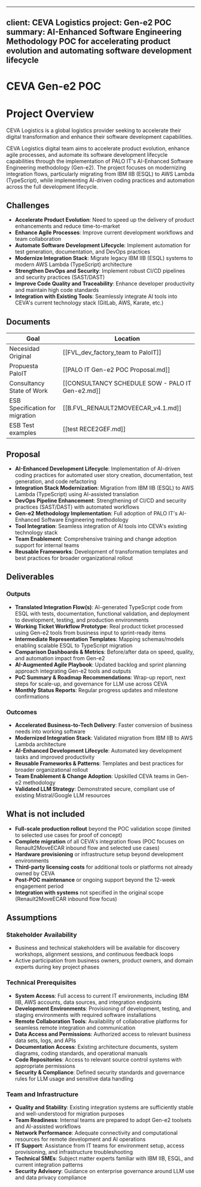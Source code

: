 

---
client: CEVA Logistics
project: Gen-e2 POC
summary: AI-Enhanced Software Engineering Methodology POC for accelerating product evolution and automating software development lifecycle
---

# CEVA Gen-e2 POC

# Project Overview
CEVA Logistics is a global logistics provider seeking to accelerate their digital transformation and enhance their software development capabilities.

CEVA Logistics digital team aims to accelerate product evolution, enhance agile processes, and automate its software development lifecycle capabilities through the implementation of PALO IT's AI-Enhanced Software Engineering methodology (Gen-e2). The project focuses on modernizing integration flows, particularly migrating from IBM IIB (ESQL) to AWS Lambda (TypeScript), while implementing AI-driven coding practices and automation across the full development lifecycle.

## Challenges
- **Accelerate Product Evolution**: Need to speed up the delivery of product enhancements and reduce time-to-market
- **Enhance Agile Processes**: Improve current development workflows and team collaboration
- **Automate Software Development Lifecycle**: Implement automation for test generation, documentation, and DevOps practices
- **Modernize Integration Stack**: Migrate legacy IBM IIB (ESQL) systems to modern AWS Lambda (TypeScript) architecture
- **Strengthen DevOps and Security**: Implement robust CI/CD pipelines and security practices (SAST/DAST)
- **Improve Code Quality and Traceability**: Enhance developer productivity and maintain high code standards
- **Integration with Existing Tools**: Seamlessly integrate AI tools into CEVA's current technology stack (GitLab, AWS, Karate, etc.)

## Documents
| Goal | Location |
|--------|-----------|
| Necesidad Original |  [[FVL_dev_factory_team to PaloIT]] |
| Propuesta PaloIT | [[PALO IT Gen-e2 POC Proposal.md]] |
| Consultancy State of Work | [[CONSULTANCY SCHEDULE SOW - PALO IT Gen-e2.md]] |
| ESB Specification for migration | [[B.FVL_RENAULT2MOVEECAR_v4.1.md]] |
| ESB Test examples | [[test RECE2GEF.md]] |

## Proposal
- **AI-Enhanced Development Lifecycle**: Implementation of AI-driven coding practices for automated user story creation, documentation, test generation, and code refactoring
- **Integration Stack Modernization**: Migration from IBM IIB (ESQL) to AWS Lambda (TypeScript) using AI-assisted translation
- **DevOps Pipeline Enhancement**: Strengthening of CI/CD and security practices (SAST/DAST) with automated workflows
- **Gen-e2 Methodology Implementation**: Full adoption of PALO IT's AI-Enhanced Software Engineering methodology
- **Tool Integration**: Seamless integration of AI tools into CEVA's existing technology stack
- **Team Enablement**: Comprehensive training and change adoption support for internal teams
- **Reusable Frameworks**: Development of transformation templates and best practices for broader organizational rollout

## Deliverables
### Outputs
- **Translated Integration Flow(s)**: AI-generated TypeScript code from ESQL with tests, documentation, functional validation, and deployment to development, testing, and production environments
- **Working Ticket Workflow Prototype**: Real product ticket processed using Gen-e2 tools from business input to sprint-ready items
- **Intermediate Representation Templates**: Mapping schemas/models enabling scalable ESQL to TypeScript migration
- **Comparison Dashboards & Metrics**: Before/after data on speed, quality, and automation impact from Gen-e2
- **AI-Augmented Agile Playbook**: Updated backlog and sprint planning approach integrating Gen-e2 tools and outputs
- **PoC Summary & Roadmap Recommendations**: Wrap-up report, next steps for scale-up, and governance for LLM use across CEVA
- **Monthly Status Reports**: Regular progress updates and milestone confirmations

### Outcomes
- **Accelerated Business-to-Tech Delivery**: Faster conversion of business needs into working software
- **Modernized Integration Stack**: Validated migration from IBM IIB to AWS Lambda architecture
- **AI-Enhanced Development Lifecycle**: Automated key development tasks and improved productivity
- **Reusable Frameworks & Patterns**: Templates and best practices for broader organizational rollout
- **Team Enablement & Change Adoption**: Upskilled CEVA teams in Gen-e2 methodology
- **Validated LLM Strategy**: Demonstrated secure, compliant use of existing Mistral/Google LLM resources

## What is not included
- **Full-scale production rollout** beyond the POC validation scope (limited to selected use cases for proof of concept)
- **Complete migration** of all CEVA's integration flows (POC focuses on Renault2MoveECAR inbound flow and selected use cases)
- **Hardware provisioning** or infrastructure setup beyond development environments
- **Third-party licensing costs** for additional tools or platforms not already owned by CEVA
- **Post-POC maintenance** or ongoing support beyond the 12-week engagement period
- **Integration with systems** not specified in the original scope (Renault2MoveECAR inbound flow focus)

## Assumptions
### Stakeholder Availability
- Business and technical stakeholders will be available for discovery workshops, alignment sessions, and continuous feedback loops
- Active participation from business owners, product owners, and domain experts during key project phases

### Technical Prerequisites
- **System Access**: Full access to current IT environments, including IBM IIB, AWS accounts, data sources, and integration endpoints
- **Development Environments**: Provisioning of development, testing, and staging environments with required software installations
- **Remote Collaboration Tools**: Availability of collaborative platforms for seamless remote integration and communication
- **Data Access and Permissions**: Authorized access to relevant business data sets, logs, and APIs
- **Documentation Access**: Existing architecture documents, system diagrams, coding standards, and operational manuals
- **Code Repositories**: Access to relevant source control systems with appropriate permissions
- **Security & Compliance**: Defined security standards and governance rules for LLM usage and sensitive data handling

### Team and Infrastructure
- **Quality and Stability**: Existing integration systems are sufficiently stable and well-understood for migration purposes
- **Team Readiness**: Internal teams are prepared to adopt Gen-e2 toolsets and AI-assisted workflows
- **Network Performance**: Adequate connectivity and computational resources for remote development and AI operations
- **IT Support**: Assistance from IT teams for environment setup, access provisioning, and infrastructure troubleshooting
- **Technical SMEs**: Subject matter experts familiar with IBM IIB, ESQL, and current integration patterns
- **Security Advisory**: Guidance on enterprise governance around LLM use and data privacy compliance